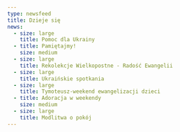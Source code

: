 ```yaml
---
type: newsfeed
title: Dzieje się
news:
  - size: large
    title: Pomoc dla Ukrainy
  - title: Pamiętajmy!
    size: medium
  - size: large
    title: Rekolekcje Wielkopostne - Radość Ewangelii
  - size: large
    title: Ukraińskie spotkania
  - size: large
    title: Tymoteusz-weekend ewangelizacji dzieci
  - title: Adoracja w weekendy
    size: medium
  - size: large
    title: Modlitwa o pokój
---
```

